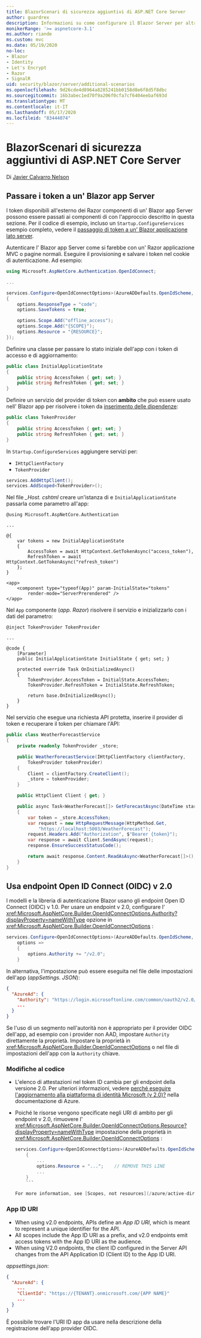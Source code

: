 ```yaml
---
title: BlazorScenari di sicurezza aggiuntivi di ASP.NET Core Server
author: guardrex
description: Informazioni su come configurare il Blazor Server per altri scenari di sicurezza.
monikerRange: '>= aspnetcore-3.1'
ms.author: riande
ms.custom: mvc
ms.date: 05/19/2020
no-loc:
- Blazor
- Identity
- Let's Encrypt
- Razor
- SignalR
uid: security/blazor/server/additional-scenarios
ms.openlocfilehash: 9d26cde4d8964a8285241bb0158d8e6f8d5f8dbc
ms.sourcegitcommit: 16b3abec1ed70f9a206f0cfa7cf6404eebaf693d
ms.translationtype: MT
ms.contentlocale: it-IT
ms.lasthandoff: 05/17/2020
ms.locfileid: "83444074"
---
```

# <a name="aspnet-core-blazor-server-additional-security-scenarios"></a>BlazorScenari di sicurezza aggiuntivi di ASP.NET Core Server

Di [Javier Calvarro Nelson](https://github.com/javiercn)

## <a name="pass-tokens-to-a-blazor-server-app"></a>Passare i token a un' Blazor app Server

I token disponibili all'esterno dei Razor componenti di un' Blazor app Server possono essere passati ai componenti di con l'approccio descritto in questa sezione. Per il codice di esempio, incluso un `Startup.ConfigureServices` esempio completo, vedere il [passaggio di token a un' Blazor applicazione lato server](https://github.com/javiercn/blazor-server-aad-sample).

Autenticare l' Blazor app Server come si farebbe con un' Razor applicazione MVC o pagine normali. Eseguire il provisioning e salvare i token nel cookie di autenticazione. Ad esempio:

```csharp
using Microsoft.AspNetCore.Authentication.OpenIdConnect;

...

services.Configure<OpenIdConnectOptions>(AzureADDefaults.OpenIdScheme, options =>
{
    options.ResponseType = "code";
    options.SaveTokens = true;

    options.Scope.Add("offline_access");
    options.Scope.Add("{SCOPE}");
    options.Resource = "{RESOURCE}";
});
```

Definire una classe per passare lo stato iniziale dell'app con i token di accesso e di aggiornamento:

```csharp
public class InitialApplicationState
{
    public string AccessToken { get; set; }
    public string RefreshToken { get; set; }
}
```

Definire un servizio del provider di token con **ambito** che può essere usato nell' Blazor app per risolvere i token da [inserimento delle dipendenze](xref:blazor/dependency-injection):

```csharp
public class TokenProvider
{
    public string AccessToken { get; set; }
    public string RefreshToken { get; set; }
}
```

In `Startup.ConfigureServices` aggiungere servizi per:

* `IHttpClientFactory`
* `TokenProvider`

```csharp
services.AddHttpClient();
services.AddScoped<TokenProvider>();
```

Nel file *_Host. cshtml* creare un'istanza di e `InitialApplicationState` passarla come parametro all'app:

```cshtml
@using Microsoft.AspNetCore.Authentication

...

@{
    var tokens = new InitialApplicationState
    {
        AccessToken = await HttpContext.GetTokenAsync("access_token"),
        RefreshToken = await HttpContext.GetTokenAsync("refresh_token")
    };
}

<app>
    <component type="typeof(App)" param-InitialState="tokens" 
        render-mode="ServerPrerendered" />
</app>
```

Nel `App` componente (*app. Razor*) risolvere il servizio e inizializzarlo con i dati del parametro:

```razor
@inject TokenProvider TokenProvider

...

@code {
    [Parameter]
    public InitialApplicationState InitialState { get; set; }

    protected override Task OnInitializedAsync()
    {
        TokenProvider.AccessToken = InitialState.AccessToken;
        TokenProvider.RefreshToken = InitialState.RefreshToken;

        return base.OnInitializedAsync();
    }
}
```

Nel servizio che esegue una richiesta API protetta, inserire il provider di token e recuperare il token per chiamare l'API:

```csharp
public class WeatherForecastService
{
    private readonly TokenProvider _store;

    public WeatherForecastService(IHttpClientFactory clientFactory, 
        TokenProvider tokenProvider)
    {
        Client = clientFactory.CreateClient();
        _store = tokenProvider;
    }

    public HttpClient Client { get; }

    public async Task<WeatherForecast[]> GetForecastAsync(DateTime startDate)
    {
        var token = _store.AccessToken;
        var request = new HttpRequestMessage(HttpMethod.Get, 
            "https://localhost:5003/WeatherForecast");
        request.Headers.Add("Authorization", $"Bearer {token}");
        var response = await Client.SendAsync(request);
        response.EnsureSuccessStatusCode();

        return await response.Content.ReadAsAsync<WeatherForecast[]>();
    }
}
```

## <a name="use-open-id-connect-oidc-v20-endpoints"></a>Usa endpoint Open ID Connect (OIDC) v 2.0

I modelli e la libreria di autenticazione Blazor usano gli endpoint Open ID Connect (OIDC) v 1.0. Per usare un endpoint v 2.0, configurare l' <xref:Microsoft.AspNetCore.Builder.OpenIdConnectOptions.Authority?displayProperty=nameWithType> opzione in <xref:Microsoft.AspNetCore.Builder.OpenIdConnectOptions> :

```csharp
services.Configure<OpenIdConnectOptions>(AzureADDefaults.OpenIdScheme, 
    options =>
    {
        options.Authority += "/v2.0";
    }
```

In alternativa, l'impostazione può essere eseguita nel file delle impostazioni dell'app (*appSettings. JSON*):

```json
{
  "AzureAd": {
    "Authority": "https://login.microsoftonline.com/common/oauth2/v2.0/",
    ...
  }
}
```

Se l'uso di un segmento nell'autorità non è appropriato per il provider OIDC dell'app, ad esempio con i provider non AAD, impostare `Authority` direttamente la proprietà. Impostare la proprietà in <xref:Microsoft.AspNetCore.Builder.OpenIdConnectOptions> o nel file di impostazioni dell'app con la `Authority` chiave.

### <a name="code-changes"></a>Modifiche al codice

* L'elenco di attestazioni nel token ID cambia per gli endpoint della versione 2.0. Per ulteriori informazioni, vedere [perché eseguire l'aggiornamento alla piattaforma di identità Microsoft (v 2.0)?](/azure/active-directory/azuread-dev/azure-ad-endpoint-comparison) nella documentazione di Azure.
* Poiché le risorse vengono specificate negli URI di ambito per gli endpoint v 2.0, rimuovere l' <xref:Microsoft.AspNetCore.Builder.OpenIdConnectOptions.Resource?displayProperty=nameWithType> impostazione della proprietà in <xref:Microsoft.AspNetCore.Builder.OpenIdConnectOptions> :

  ```csharp
  services.Configure<OpenIdConnectOptions>(AzureADDefaults.OpenIdScheme, options => 
      {
          ...
          options.Resource = "...";    // REMOVE THIS LINE
          ...
      }
      ```

  For more information, see [Scopes, not resources](/azure/active-directory/azuread-dev/azure-ad-endpoint-comparison#scopes-not-resources) in the Azure documentation.

### App ID URI

* When using v2.0 endpoints, APIs define an *App ID URI*, which is meant to represent a unique identifier for the API.
* All scopes include the App ID URI as a prefix, and v2.0 endpoints emit access tokens with the App ID URI as the audience.
* When using V2.0 endpoints, the client ID configured in the Server API changes from the API Application ID (Client ID) to the App ID URI.

*appsettings.json*:

```json
{
  "AzureAd": {
    ...
    "ClientId": "https://{TENANT}.onmicrosoft.com/{APP NAME}"
    ...
  }
}
```

È possibile trovare l'URI ID app da usare nella descrizione della registrazione dell'app provider OIDC.
